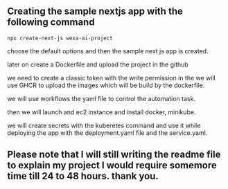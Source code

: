 ## Creating the sample nextjs app with the following command

`npx create-next-js wexa-ai-project`

choose the default options and then the sample next js app is created.

later on create a Dockerfile and upload the project in the github 

we need to create a classic token with the write  permission in the we will use GHCR to upload the images which will be build by the dockerfile.

we will use workflows the yaml file to control the automation task.

then we will launch and ec2 instance and install docker, minikube.

we will create secrets with the kuberetes command and use it while deploying the app with the deployment.yaml file and the service.yaml.

## Please note that I will still writing the readme file to explain my project I would require somemore time till 24 to 48 hours. thank you.
